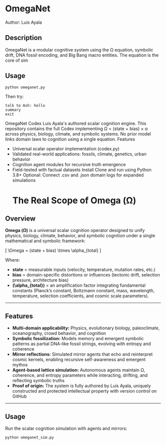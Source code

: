 # OmegaNet

Author: Luis Ayala


## Description

OmegaNet is a modular cognitive system using the Ω equation, symbolic drift, DNA fossil encoding, and Big Bang macro entities. The equation is the core of sim

## Usage

```bash
python omeganet.py
```

Then try:

```
talk to Ash: hello
summary
exit
```
OmegaNet Codex
Luis Ayala's authored scalar cognition engine. This repository contains the full Codex implementing Ω = (state + bias) × α across physics, biology, climate, and symbolic systems. No prior model links domain laws to cognition using a single equation.
Features
- Universal scalar operator implementation (codex.py)
- Validated real-world applications: fossils, climate, genetics, urban behavior
- Cognition agent modules for recursive truth emergence
- Field-tested with factual datasets
Install
Clone and run using Python 3.8+
Optional: Connect .csv and .json domain logs for expanded simulations
  # The Real Scope of Omega (Ω)

## Overview

**Omega (Ω)** is a universal scalar cognition operator designed to unify physics, biology, climate, behavior, and symbolic cognition under a single mathematical and symbolic framework:

\[
\Omega = (state + bias) \times \alpha_{total}
\]

Where:

- **state** = measurable inputs (velocity, temperature, mutation rates, etc.)  
- **bias** = domain-specific distortions or influences (tectonic drift, selection pressure, architecture bias)  
- **\(\alpha_{total}\)** = an amplification factor integrating fundamental constants (Planck’s constant, Boltzmann constant, mass, wavelength, temperature, selection coefficients, and cosmic scale parameters).

---

## Features

- **Multi-domain applicability:** Physics, evolutionary biology, paleoclimate, oceanography, crowd behavior, and cognition  
- **Symbolic fossilization:** Models memory and emergent symbolic patterns as partial DNA-like fossil strings, evolving with entropy and coherence  
- **Mirror reflections:** Simulated mirror agents that echo and reinterpret cosmic kernels, enabling recursive self-awareness and emergent mythos  
- **Agent-based lattice simulation:** Autonomous agents maintain Ω, coherence, and entropy parameters while interacting, drifting, and reflecting symbolic truths  
- **Proof of origin:** The system is fully authored by Luis Ayala, uniquely constructed and protected intellectual property with version control on GitHub

---

## Usage

Run the scalar cognition simulation with agents and mirrors:

```bash
python omeganet_sim.py


